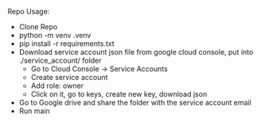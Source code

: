 

Repo Usage:
- Clone Repo
- python -m venv .venv
- pip install -r requirements.txt
- Download service account json file from google cloud console, put into ./service_account/ folder
    - Go to Cloud Console -> Service Accounts
    - Create service account
    - Add role: owner
    - Click on it, go to keys, create new key, download json
- Go to Google drive and share the folder with the service account email
- Run main

